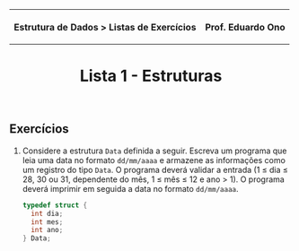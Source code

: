 <table>
<tr>
<th>
<img width="75%" height="1">
<p>
Estrutura de Dados > Listas de Exercícios
</p>
</th>
<th align="right">
<img width="25%" height="1">
<p>
Prof. Eduardo Ono
</p>
</th>
</tr>
</table>

<h1 align="center">
Lista 1 - Estruturas
</h1>

<br>

## Exercícios

1. Considere a estrutura `Data` definida a seguir. Escreva um programa que leia uma data no formato `dd/mm/aaaa` e armazene as informações como um registro do tipo `Data`. O programa deverá validar a entrada (1 &le; dia &le; 28, 30 ou 31, dependente do mês, 1 &le; mês &le; 12 e ano > 1). O programa deverá imprimir em seguida a data no formato `dd/mm/aaaa`.

    ```c
    typedef struct {
      int dia;
      int mes;
      int ano;
    } Data;
    ```

<br>
